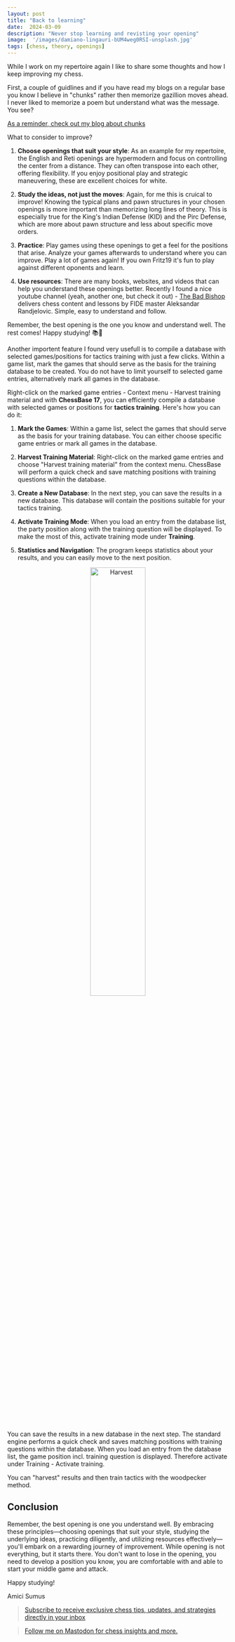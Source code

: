 ```yaml
---
layout: post
title: "Back to learning"
date:  2024-03-09 
description: "Never stop learning and revisting your opening"
image:  '/images/damiano-lingauri-bUM4weg0RSI-unsplash.jpg'
tags: [chess, theory, openings]
---
```

While I work on my repertoire again I like to share some thoughts and how I keep improving my chess.

First, a couple of guidlines and if you have read my blogs on a regular base you know I believe in "chunks" rather then memorize gazillion moves ahead. I never liked to memorize a poem but understand what was the message. You see?

[As a reminder, check out my blog about chunks](https://chess.myvortexcloud.com/Mastering-Chess-Calculation/)

What to consider to improve?

1. **Choose openings that suit your style**: As an example for my repertoire, the English and Reti openings are hypermodern and focus on controlling the center from a distance. They can often transpose into each other, offering flexibility. If you enjoy positional play and strategic maneuvering, these are excellent choices for white.

2. **Study the ideas, not just the moves**: Again, for me this is cruical to improve! Knowing the typical plans and pawn structures in your chosen openings is more important than memorizing long lines of theory. This is especially true for the King's Indian Defense (KID) and the Pirc Defense, which are more about pawn structure and less about specific move orders.

3. **Practice**: Play games using these openings to get a feel for the positions that arise. Analyze your games afterwards to understand where you can improve. Play a lot of games again! If you own Fritz19 it's fun to play against different oponents and learn.

4. **Use resources**: There are many books, websites, and videos that can help you understand these openings better. Recently I found a nice youtube channel (yeah, another one, but check it out) - [The Bad Bishop](https://www.youtube.com/@BadBishopChess/videos) delivers chess content and lessons by FIDE master Aleksandar Randjelovic. Simple, easy to understand and follow.

Remember, the best opening is the one you know and understand well. The rest comes! Happy studying! 📚🏁

Another importent feature I found very usefull is to compile a database with selected games/positions for tactics training with just a few clicks.
Within a game list, mark the games that should serve as the basis for the training database to be created.
You do not have to limit yourself to selected game entries, alternatively mark all games in the database.

Right-click on the marked game entries - Context menu - Harvest training material and with **ChessBase 17**, you can efficiently compile a database with selected games or positions for **tactics training**. Here's how you can do it:

1. **Mark the Games**: Within a game list, select the games that should serve as the basis for your training database. You can either choose specific game entries or mark all games in the database.

2. **Harvest Training Material**: Right-click on the marked game entries and choose "Harvest training material" from the context menu. ChessBase will perform a quick check and save matching positions with training questions within the database.

3. **Create a New Database**: In the next step, you can save the results in a new database. This database will contain the positions suitable for your tactics training.

4. **Activate Training Mode**: When you load an entry from the database list, the party position along with the training question will be displayed. To make the most of this, activate training mode under **Training**.

5. **Statistics and Navigation**: The program keeps statistics about your results, and you can easily move to the next position.

<div style="text-align:center;">
  <img src="{{site.baseurl}}/images/harvest.png" alt="Harvest" style="width:50%;">
</div>

You can save the results in a new database in the next step. The standard engine performs a quick check and saves matching positions with training questions within the database. When you load an entry from the database list, the game position incl. training question is displayed. Therefore activate under Training - Activate training.

You can "harvest" results and then train tactics with the woodpecker method.

## Conclusion

Remember, the best opening is one you understand well. By embracing these principles—choosing openings that suit your style, studying the underlying ideas, practicing diligently, and utilizing resources effectively—you'll embark on a rewarding journey of improvement. While opening is not everything, but it starts there. You don't want to lose in the opening, you need to develop a position you know, you are comfortable with and able to start your middle game and attack.

Happy studying!

Amici Sumus

> [Subscribe to receive exclusive chess tips, updates, and strategies directly in your inbox](https://follow.it/senior-chess-improver?leanpub) 

> [Follow me on Mastodon for chess insights and more.](https://mastodon.online/invite/mWSpfQP8)
